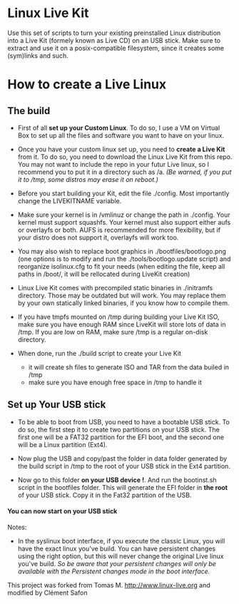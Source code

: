 # Linux Live Kit

Use this set of scripts to turn your existing preinstalled Linux
distribution into a Live Kit (formely known as Live CD) on an USB stick.
Make sure to extract and use it on a posix-compatible filesystem,
since it creates some (sym)links and such.

<h1>How to create a Live Linux</h1>

<h2>The build</h2>

- First of all **set up your Custom Linux**. To do so, I use a VM on Virtual Box to set up all the files and software you want to have on your linux.

- Once you have your custom linux set up, you need to **create a Live Kit** from it. To do so, you need to download the Linux Live Kit from this repo. You may not want to include the repo in your futur Live linux, so I recommend you to put it in a directory such as /a. _(Be warned, if you put it to /tmp, some distros may erase it on reboot.)_

- Before you start building your Kit, edit the file ./config. Most importantly change the LIVEKITNAME variable.

- Make sure your kernel is in /vmlinuz or change the path in ./config. Your kernel must support squashfs. Your kernel must also support either aufs or overlayfs or both. AUFS is recommended for more flexibility, but if your distro does not support it, overlayfs will work too.

- You may also wish to replace boot graphics in ./bootfiles/bootlogo.png (one options is to modify and run the ./tools/bootlogo.update script) and reorganize isolinux.cfg to fit your needs (when editing the file, keep all paths in /boot/, it will be rellocated during LiveKit creation)

- Linux Live Kit comes with precompiled static binaries in ./initramfs directory. Those may be outdated but will work. You may replace them by your own statically linked binaries, if you know how to compile them.

- If you have tmpfs mounted on /tmp during building your Live Kit ISO,
  make sure you have enough RAM since LiveKit will store lots of data in /tmp.
  If you are low on RAM, make sure /tmp is a regular on-disk directory.

- When done, run the ./build script to create your Live Kit
  - it will create sh files to generate ISO and TAR from the data builed in /tmp
  - make sure you have enough free space in /tmp to handle it

<h2>Set up Your USB stick</h2>

- To be able to boot from USB, you need to have a bootable USB stick. To do so, the first step it to create two partitions on your USB stick. The first one will be a FAT32 partition for the EFI boot, and the second one will be a Linux partition (Ext4).

- Now plug the USB and copy/past the folder in data folder generated by the build script in /tmp to the root of your USB stick in the Ext4 partition.

- Now go to this folder **on your USB device !**. And run the bootinst.sh script in the bootfiles folder. This will generate the EFI folder in **the root** of your USB stick. Copy it in the Fat32 partition of the USB.

<h4>You can now start on your USB stick</h4>

Notes:

- In the syslinux boot interface, if you execute the classic Linux, you will have the exact linux you've build. You can have persistent changes using the right option, but this will never change the original Live linux you've build. _So be aware that your persistent changes will only be available with the Persistent changes mode in the boot interface._

This project was forked from Tomas M. <http://www.linux-live.org> and modified by Clément Safon
